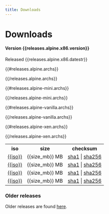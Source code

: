 ```yaml
---
title: Downloads
---
```


Downloads
=========

#### Version {{releases.alpine.x86.version}}

Released {{releases.alpine.x86.datestr}}

<table class="downloads">
<tr>
 <th class="iso">iso</th>
 <th class="size">size</th>
 <th class="checksums">checksum</th>
</tr>

{{#releases.alpine.archs}}
<tr>
 <td class="iso"><a href="http://wiki.alpinelinux.org/cgi-bin/dl.cgi/{{branch}}/releases/{{arch}}/{{iso}}">{{iso}}</a></td>
 <td class="size">{{size_mb}} MB</td>
 <td class="checksums">
   <a title="{{sha1}}"
      href="http://wiki.alpinelinux.org/cgi-bin/dl.cgi/{{branch}}/releases/{{arch}}/{{iso}}.sha1">sha1</a>
   |
   <a title="{{sha256}}" 
      href="http://wiki.alpinelinux.org/cgi-bin/dl.cgi/{{branch}}/releases/{{arch}}/{{iso}}.sha256">sha256</a>
  </td>
</tr>
{{/releases.alpine.archs}}

{{#releases.alpine-mini.archs}}
<tr>
 <td class="iso"><a href="http://wiki.alpinelinux.org/cgi-bin/dl.cgi/{{branch}}/releases/{{arch}}/{{iso}}">{{iso}}</a></td>
 <td class="size">{{size_mb}} MB</td>
 <td class="checksums">
   <a title="{{sha1}}" 
      href="http://wiki.alpinelinux.org/cgi-bin/dl.cgi/{{branch}}/releases/{{arch}}/{{iso}}.sha1">sha1</a>
   |
   <a title="{{sha256}}" 
      href="http://wiki.alpinelinux.org/cgi-bin/dl.cgi/{{branch}}/releases/{{arch}}/{{iso}}.sha256">sha256</a>
  </td>
</tr>
{{/releases.alpine-mini.archs}}

{{#releases.alpine-vanilla.archs}}
<tr>
 <td class="iso"><a href="http://wiki.alpinelinux.org/cgi-bin/dl.cgi/{{branch}}/releases/{{arch}}/{{iso}}">{{iso}}</a></td>
 <td class="size">{{size_mb}} MB</td>
 <td class="checksums">
   <a title="{{sha1}}" 
      href="http://wiki.alpinelinux.org/cgi-bin/dl.cgi/{{branch}}/releases/{{arch}}/{{iso}}.sha1">sha1</a>
   |
   <a title="{{sha256}}" 
      href="http://wiki.alpinelinux.org/cgi-bin/dl.cgi/{{branch}}/releases/{{arch}}/{{iso}}.sha256">sha256</a>
  </td>
</tr>
{{/releases.alpine-vanilla.archs}}

{{#releases.alpine-xen.archs}}
<tr>
 <td class="iso"><a href="http://wiki.alpinelinux.org/cgi-bin/dl.cgi/{{branch}}/releases/{{arch}}/{{iso}}">{{iso}}</a></td>
 <td class="size">{{size_mb}} MB</td>
 <td class="checksums">
   <a title="{{sha1}}" 
      href="http://wiki.alpinelinux.org/cgi-bin/dl.cgi/{{branch}}/releases/{{arch}}/{{iso}}.sha1">sha1</a>
   |
   <a title="{{sha256}}" 
      href="http://wiki.alpinelinux.org/cgi-bin/dl.cgi/{{branch}}/releases/{{arch}}/{{iso}}.sha256">sha256</a>
  </td>
</tr>
{{/releases.alpine-xen.archs}}
</table>


<h3>Older releases</h3>
Older releases are found
<a href="http://wiki.alpinelinux.org/cgi-bin/dl.cgi">here</a>.
